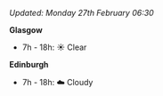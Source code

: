 *Updated: Monday 27th February 06:30*

**Glasgow**

* 7h - 18h: :sunny: Clear

**Edinburgh**

* 7h - 18h: :cloud: Cloudy
